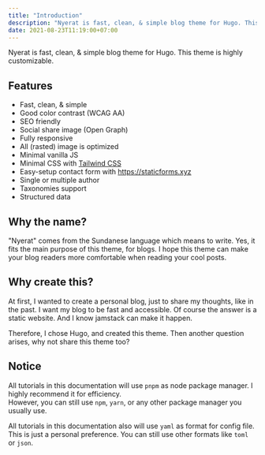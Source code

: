 ```yaml
---
title: "Introduction"
description: "Nyerat is fast, clean, & simple blog theme for Hugo. This theme is highly customizable."
date: 2021-08-23T11:19:00+07:00
---
```


Nyerat is fast, clean, & simple blog theme for Hugo. This theme is highly
customizable.

## Features

- Fast, clean, & simple
- Good color contrast (WCAG AA)
- SEO friendly
- Social share image (Open Graph)
- Fully responsive
- All (rasted) image is optimized
- Minimal vanilla JS
- Minimal CSS with [Tailwind CSS](https://tailwindcss.com/ "Tailwind CSS")
- Easy-setup contact form with <https://staticforms.xyz>
- Single or multiple author
- Taxonomies support
- Structured data

## Why the name?

"Nyerat" comes from the Sundanese language which means to write. Yes, it fits
the main purpose of this theme, for blogs. I hope this theme can make your blog
readers more comfortable when reading your cool posts.

## Why create this?

At first, I wanted to create a personal blog, just to share my thoughts, like in
the past. I want my blog to be fast and accessible. Of course the answer is a
static website. And I know jamstack can make it happen.

Therefore, I chose Hugo, and created this theme. Then another question arises,
why not share this theme too?

## Notice

All tutorials in this documentation will use `pnpm` as node package manager. I
highly recommend it for efficiency.  
However, you can still use `npm`, `yarn`, or any other package manager you
usually use.

All tutorials in this documentation also will use `yaml` as format for config
file.  
This is just a personal preference. You can still use other formats like `toml`
or `json`.
